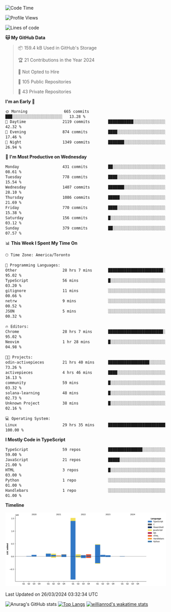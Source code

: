 <!--START_SECTION:waka-->
![Code Time](http://img.shields.io/badge/Code%20Time-1%2C339%20hrs%205%20mins-blue)

![Profile Views](http://img.shields.io/badge/Profile%20Views-0-blue)

![Lines of code](https://img.shields.io/badge/From%20Hello%20World%20I%27ve%20Written-2.7%20million%20lines%20of%20code-blue)

**🐱 My GitHub Data** 

> 📦 159.4 kB Used in GitHub's Storage 
 > 
> 🏆 21 Contributions in the Year 2024
 > 
> 🚫 Not Opted to Hire
 > 
> 📜 105 Public Repositories 
 > 
> 🔑 43 Private Repositories 
 > 
**I'm an Early 🐤** 

```text
🌞 Morning                665 commits         ███░░░░░░░░░░░░░░░░░░░░░░   13.28 % 
🌆 Daytime                2119 commits        ███████████░░░░░░░░░░░░░░   42.32 % 
🌃 Evening                874 commits         ████░░░░░░░░░░░░░░░░░░░░░   17.46 % 
🌙 Night                  1349 commits        ███████░░░░░░░░░░░░░░░░░░   26.94 % 
```
📅 **I'm Most Productive on Wednesday** 

```text
Monday                   431 commits         ██░░░░░░░░░░░░░░░░░░░░░░░   08.61 % 
Tuesday                  778 commits         ████░░░░░░░░░░░░░░░░░░░░░   15.54 % 
Wednesday                1407 commits        ███████░░░░░░░░░░░░░░░░░░   28.10 % 
Thursday                 1086 commits        █████░░░░░░░░░░░░░░░░░░░░   21.69 % 
Friday                   770 commits         ████░░░░░░░░░░░░░░░░░░░░░   15.38 % 
Saturday                 156 commits         █░░░░░░░░░░░░░░░░░░░░░░░░   03.12 % 
Sunday                   379 commits         ██░░░░░░░░░░░░░░░░░░░░░░░   07.57 % 
```


📊 **This Week I Spent My Time On** 

```text
🕑︎ Time Zone: America/Toronto

💬 Programming Languages: 
Other                    28 hrs 7 mins       ████████████████████████░   95.02 % 
TypeScript               56 mins             █░░░░░░░░░░░░░░░░░░░░░░░░   03.20 % 
gitignore                11 mins             ░░░░░░░░░░░░░░░░░░░░░░░░░   00.66 % 
netrw                    9 mins              ░░░░░░░░░░░░░░░░░░░░░░░░░   00.52 % 
JSON                     5 mins              ░░░░░░░░░░░░░░░░░░░░░░░░░   00.32 % 

🔥 Editors: 
Chrome                   28 hrs 7 mins       ████████████████████████░   95.02 % 
Neovim                   1 hr 28 mins        █░░░░░░░░░░░░░░░░░░░░░░░░   04.98 % 

🐱‍💻 Projects: 
odin-activepieces        21 hrs 40 mins      ██████████████████░░░░░░░   73.26 % 
activepieces             4 hrs 46 mins       ████░░░░░░░░░░░░░░░░░░░░░   16.13 % 
community                59 mins             █░░░░░░░░░░░░░░░░░░░░░░░░   03.32 % 
solana-learning          48 mins             █░░░░░░░░░░░░░░░░░░░░░░░░   02.73 % 
Unknown Project          38 mins             █░░░░░░░░░░░░░░░░░░░░░░░░   02.16 % 

💻 Operating System: 
Linux                    29 hrs 35 mins      █████████████████████████   100.00 % 
```

**I Mostly Code in TypeScript** 

```text
TypeScript               59 repos            ███████████████░░░░░░░░░░   59.00 % 
JavaScript               21 repos            █████░░░░░░░░░░░░░░░░░░░░   21.00 % 
HTML                     3 repos             █░░░░░░░░░░░░░░░░░░░░░░░░   03.00 % 
Python                   1 repo              ░░░░░░░░░░░░░░░░░░░░░░░░░   01.00 % 
Handlebars               1 repo              ░░░░░░░░░░░░░░░░░░░░░░░░░   01.00 % 
```



**Timeline**

![Lines of Code chart](https://raw.githubusercontent.com/wise-introvert/wise-introvert/master/assets/bar_graph.png)


 Last Updated on 26/03/2024 03:32:34 UTC
<!--END_SECTION:waka-->

![Anurag's GitHub stats](https://github-readme-stats.vercel.app/api?username=wise-introvert&count_private=true&show_icons=true)
[![Top Langs](https://github-readme-stats.vercel.app/api/top-langs/?username=wise-introvert&langs_count=10)](https://github.com/anuraghazra/github-readme-stats)
[![willianrod's wakatime stats](https://github-readme-stats.vercel.app/api/wakatime?username=wiseintrovert)](https://github.com/anuraghazra/github-readme-stats)

